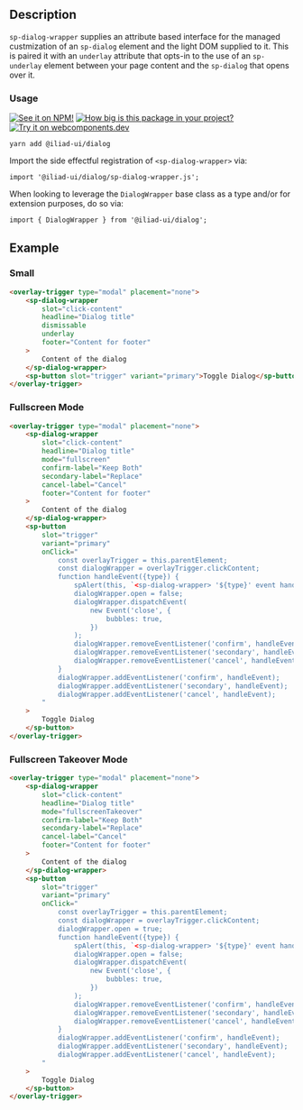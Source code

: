 ## Description

`sp-dialog-wrapper` supplies an attribute based interface for the managed custmization of an `sp-dialog` element and the light DOM supplied to it. This is paired it with an `underlay` attribute that opts-in to the use of an `sp-underlay` element between your page content and the `sp-dialog` that opens over it.

### Usage

[![See it on NPM!](https://img.shields.io/npm/v/@iliad-ui/dialog?style=for-the-badge)](https://www.npmjs.com/package/@iliad-ui/dialog)
[![How big is this package in your project?](https://img.shields.io/bundlephobia/minzip/@iliad-ui/dialog?style=for-the-badge)](https://bundlephobia.com/result?p=@iliad-ui/dialog)
[![Try it on webcomponents.dev](https://img.shields.io/badge/Try%20it%20on-webcomponents.dev-green?style=for-the-badge)](https://webcomponents.dev/edit/collection/fO75441E1Q5ZlI0e9pgq/MLYDVWpWhNxJZDW3Ywqq/src/index.ts)

```
yarn add @iliad-ui/dialog
```

Import the side effectful registration of `<sp-dialog-wrapper>` via:

```
import '@iliad-ui/dialog/sp-dialog-wrapper.js';
```

When looking to leverage the `DialogWrapper` base class as a type and/or for extension purposes, do so via:

```
import { DialogWrapper } from '@iliad-ui/dialog';
```

## Example

### Small

```html
<overlay-trigger type="modal" placement="none">
    <sp-dialog-wrapper
        slot="click-content"
        headline="Dialog title"
        dismissable
        underlay
        footer="Content for footer"
    >
        Content of the dialog
    </sp-dialog-wrapper>
    <sp-button slot="trigger" variant="primary">Toggle Dialog</sp-button>
</overlay-trigger>
```

### Fullscreen Mode

```html
<overlay-trigger type="modal" placement="none">
    <sp-dialog-wrapper
        slot="click-content"
        headline="Dialog title"
        mode="fullscreen"
        confirm-label="Keep Both"
        secondary-label="Replace"
        cancel-label="Cancel"
        footer="Content for footer"
    >
        Content of the dialog
    </sp-dialog-wrapper>
    <sp-button
        slot="trigger"
        variant="primary"
        onClick="
            const overlayTrigger = this.parentElement;
            const dialogWrapper = overlayTrigger.clickContent;
            function handleEvent({type}) {
                spAlert(this, `<sp-dialog-wrapper> '${type}' event handled.`);
                dialogWrapper.open = false;
                dialogWrapper.dispatchEvent(
                    new Event('close', {
                        bubbles: true,
                    })
                );
                dialogWrapper.removeEventListener('confirm', handleEvent);
                dialogWrapper.removeEventListener('secondary', handleEvent);
                dialogWrapper.removeEventListener('cancel', handleEvent);
            }
            dialogWrapper.addEventListener('confirm', handleEvent);
            dialogWrapper.addEventListener('secondary', handleEvent);
            dialogWrapper.addEventListener('cancel', handleEvent);
        "
    >
        Toggle Dialog
    </sp-button>
</overlay-trigger>
```

### Fullscreen Takeover Mode

```html
<overlay-trigger type="modal" placement="none">
    <sp-dialog-wrapper
        slot="click-content"
        headline="Dialog title"
        mode="fullscreenTakeover"
        confirm-label="Keep Both"
        secondary-label="Replace"
        cancel-label="Cancel"
        footer="Content for footer"
    >
        Content of the dialog
    </sp-dialog-wrapper>
    <sp-button
        slot="trigger"
        variant="primary"
        onClick="
            const overlayTrigger = this.parentElement;
            const dialogWrapper = overlayTrigger.clickContent;
            dialogWrapper.open = true;
            function handleEvent({type}) {
                spAlert(this, `<sp-dialog-wrapper> '${type}' event handled.`);
                dialogWrapper.open = false;
                dialogWrapper.dispatchEvent(
                    new Event('close', {
                        bubbles: true,
                    })
                );
                dialogWrapper.removeEventListener('confirm', handleEvent);
                dialogWrapper.removeEventListener('secondary', handleEvent);
                dialogWrapper.removeEventListener('cancel', handleEvent);
            }
            dialogWrapper.addEventListener('confirm', handleEvent);
            dialogWrapper.addEventListener('secondary', handleEvent);
            dialogWrapper.addEventListener('cancel', handleEvent);
        "
    >
        Toggle Dialog
    </sp-button>
</overlay-trigger>
```
